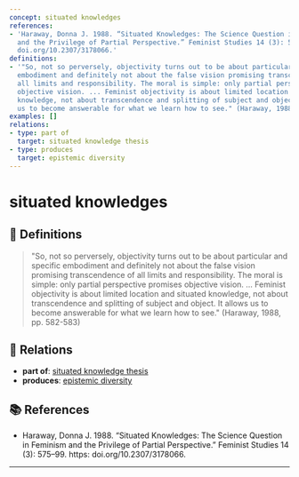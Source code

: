 ```yaml
---
concept: situated knowledges
references:
- 'Haraway, Donna J. 1988. “Situated Knowledges: The Science Question in Feminism
  and the Privilege of Partial Perspective.” Feminist Studies 14 (3): 575–99. https:
  doi.org/10.2307/3178066.'
definitions:
- '"So, not so perversely, objectivity turns out to be about particular and specific
  embodiment and definitely not about the false vision promising transcendence of
  all limits and responsibility. The moral is simple: only partial perspective promises
  objective vision. ... Feminist objectivity is about limited location and situated
  knowledge, not about transcendence and splitting of subject and object. It allows
  us to become answerable for what we learn how to see." (Haraway, 1988, pp. 582-583)'
examples: []
relations:
- type: part of
  target: situated knowledge thesis
- type: produces
  target: epistemic diversity
---
```


# situated knowledges

## 📖 Definitions

> "So, not so perversely, objectivity turns out to be about particular and specific embodiment and definitely not about the false vision promising transcendence of all limits and responsibility. The moral is simple: only partial perspective promises objective vision. ... Feminist objectivity is about limited location and situated knowledge, not about transcendence and splitting of subject and object. It allows us to become answerable for what we learn how to see." (Haraway, 1988, pp. 582-583)

## 🔗 Relations

- **part of**: [situated knowledge thesis](./situated-knowledge-thesis.md)
- **produces**: [epistemic diversity](./epistemic-diversity.md)

## 📚 References

- Haraway, Donna J. 1988. “Situated Knowledges: The Science Question in Feminism and the Privilege of Partial Perspective.” Feminist Studies 14 (3): 575–99. https: doi.org/10.2307/3178066.

---

<script src="https://giscus.app/client.js"
                data-repo="natesheehan/conceptcartography"
                data-repo-id="R_kgDOPB5QiQ"
                data-category="General"
                data-category-id="DIC_kwDOPB5Qic4CsAxd"
                data-mapping="pathname"
                data-strict="0"
                data-reactions-enabled="1"
                data-emit-metadata="0"
                data-input-position="bottom"
                data-theme="catppuccin_mocha"
                data-lang="en"
                crossorigin="anonymous"
                async>
        </script>
        